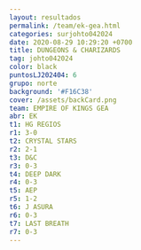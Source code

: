 ```yaml
---
layout: resultados
permalink: /team/ek-gea.html
categories: surjohto042024
date: 2020-08-29 10:29:20 +0700
title: DUNGEONS & CHARIZARDS
tag: johto042024
color: black
puntosLJ202404: 6
grupo: norte
background: '#F16C38'
cover: /assets/backCard.png
team: EMPIRE OF KINGS GEA
abr: EK
t1: HG REGIOS
r1: 3-0
t2: CRYSTAL STARS
r2: 2-1
t3: D&C
r3: 0-3
t4: DEEP DARK
r4: 0-3
t5: AEP
r5: 1-2
t6: J ASURA
r6: 0-3
t7: LAST BREATH
r7: 0-3
---
```



